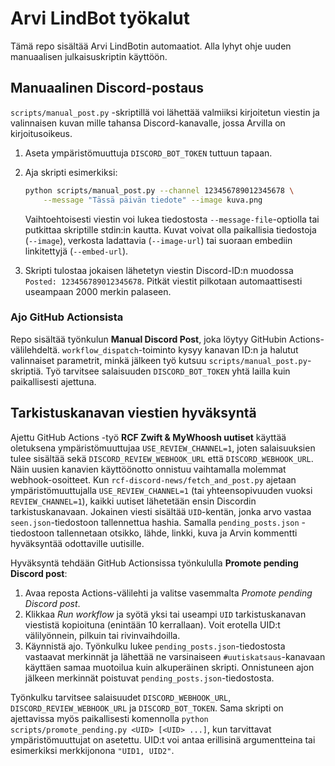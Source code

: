 # Arvi LindBot työkalut

Tämä repo sisältää Arvi LindBotin automaatiot. Alla lyhyt ohje uuden
manuaalisen julkaisuskriptin käyttöön.

## Manuaalinen Discord-postaus

`scripts/manual_post.py` -skriptillä voi lähettää valmiiksi kirjoitetun viestin
ja valinnaisen kuvan mille tahansa Discord-kanavalle, jossa Arvilla on
kirjoitusoikeus.

1. Aseta ympäristömuuttuja `DISCORD_BOT_TOKEN` tuttuun tapaan.
2. Aja skripti esimerkiksi:

   ```bash
   python scripts/manual_post.py --channel 123456789012345678 \
       --message "Tässä päivän tiedote" --image kuva.png
   ```

   Vaihtoehtoisesti viestin voi lukea tiedostosta `--message-file`-optiolla tai
   putkittaa skriptille stdin:in kautta. Kuvat voivat olla paikallisia
   tiedostoja (`--image`), verkosta ladattavia (`--image-url`) tai suoraan
   embediin linkitettyjä (`--embed-url`).

3. Skripti tulostaa jokaisen lähetetyn viestin Discord-ID:n muodossa
   `Posted: 123456789012345678`. Pitkät viestit pilkotaan automaattisesti
   useampaan 2000 merkin palaseen.

### Ajo GitHub Actionsista

Repo sisältää työnkulun **Manual Discord Post**, joka löytyy GitHubin Actions-
välilehdeltä. `workflow_dispatch`-toiminto kysyy kanavan ID:n ja halutut
valinnaiset parametrit, minkä jälkeen työ kutsuu `scripts/manual_post.py`-
skriptiä. Työ tarvitsee salaisuuden `DISCORD_BOT_TOKEN` yhtä lailla kuin
paikallisesti ajettuna.

## Tarkistuskanavan viestien hyväksyntä

Ajettu GitHub Actions -työ **RCF Zwift & MyWhoosh uutiset** käyttää oletuksena
ympäristömuuttujaa `USE_REVIEW_CHANNEL=1`, joten salaisuuksien tulee sisältää sekä
`DISCORD_REVIEW_WEBHOOK_URL` että `DISCORD_WEBHOOK_URL`. Näin uusien kanavien käyttöönotto
onnistuu vaihtamalla molemmat webhook-osoitteet. Kun `rcf-discord-news/fetch_and_post.py`
ajetaan ympäristömuuttujalla
`USE_REVIEW_CHANNEL=1` (tai yhteensopivuuden vuoksi `REVIEW_CHANNEL=1`), kaikki uutiset
lähetetään ensin Discordin
tarkistuskanavaan. Jokainen viesti sisältää `UID`-kentän, jonka arvo vastaa
`seen.json`-tiedostoon tallennettua hashia. Samalla `pending_posts.json`
-tiedostoon tallennetaan otsikko, lähde, linkki, kuva ja Arvin kommentti
hyväksyntää odottaville uutisille.

Hyväksyntä tehdään GitHub Actionsissa työnkululla **Promote pending Discord
post**:

1. Avaa reposta Actions-välilehti ja valitse vasemmalta *Promote pending
   Discord post*.
2. Klikkaa *Run workflow* ja syötä yksi tai useampi `UID` tarkistuskanavan
   viestistä kopioituna (enintään 10 kerrallaan). Voit erotella UID:t välilyönnein,
   pilkuin tai rivinvaihdoilla.
3. Käynnistä ajo. Työnkulku lukee `pending_posts.json`-tiedostosta vastaavat
   merkinnät ja lähettää ne varsinaiseen `#uutiskatsaus`-kanavaan käyttäen samaa
   muotoilua kuin alkuperäinen skripti. Onnistuneen ajon jälkeen merkinnät
   poistuvat `pending_posts.json`-tiedostosta.

Työnkulku tarvitsee salaisuudet `DISCORD_WEBHOOK_URL`,
`DISCORD_REVIEW_WEBHOOK_URL` ja `DISCORD_BOT_TOKEN`. Sama skripti on ajettavissa
myös paikallisesti komennolla `python scripts/promote_pending.py <UID> [<UID> ...]`,
kun tarvittavat ympäristömuuttujat on asetettu. UID:t voi antaa erillisinä
argumentteina tai esimerkiksi merkkijonona `"UID1, UID2"`.
